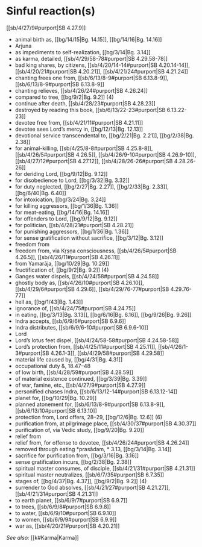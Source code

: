 # Sinful reaction(s)

[[sb/4/27/9#purport|SB 4.27.9]]

* animal birth as, [[bg/14/15|Bg. 14.15]], [[bg/14/16|Bg. 14.16]]
* Arjuna 
* as impediments to self-realization, [[bg/3/14|Bg. 3.14]]
* as karma, detailed, [[sb/4/29/58-78#purport|SB 4.29.58-78]]
* bad king shares, by citizens, [[sb/4/20/14-14#purport|SB 4.20.14-14]], [[sb/4/20/21#purport|SB 4.20.21]], [[sb/4/21/24#purport|SB 4.21.24]]
* chanting frees one from, [[sb/6/13/8-9#purport|SB 6.13.8-9]], [[sb/6/13/8-9#purport|SB 6.13.8-9]]
* chanting relieves, [[sb/4/26/24#purport|SB 4.26.24]]
* compared to tree, [[bg/9/2|Bg. 9.2]] (4)
* continue after death, [[sb/4/28/23#purport|SB 4.28.23]]
* destroyed by reading this book, [[sb/6/13/22-23#purport|SB 6.13.22-23]]
* devotee free from, [[sb/4/21/11#purport|SB 4.21.11]]
* devotee sees Lord’s mercy in, [[bg/12/13|Bg. 12.13]]
* devotional service transcendental to, [[bg/2/21|Bg. 2.21]], [[bg/2/38|Bg. 2.38]]
* for animal-killing, [[sb/4/25/8-8#purport|SB 4.25.8-8]], [[sb/4/26/5#purport|SB 4.26.5]], [[sb/4/26/9-10#purport|SB 4.26.9-10]], [[sb/4/27/12#purport|SB 4.27.12]], [[sb/4/28/26-26#purport|SB 4.28.26-26]]
* for deriding Lord, [[bg/9/12|Bg. 9.12]]
* for disobedience to Lord, [[bg/3/32|Bg. 3.32]]
* for duty neglected, [[bg/2/27|Bg. 2.27]], [[bg/2/33|Bg. 2.33]], [[bg/6/40|Bg. 6.40]]
* for intoxication, [[bg/3/24|Bg. 3.24]]
* for killing aggressors, [[bg/1/36|Bg. 1.36]]
* for meat-eating, [[bg/14/16|Bg. 14.16]]
* for offenders to Lord, [[bg/9/12|Bg. 9.12]]
* for politician, [[sb/4/28/21#purport|SB 4.28.21]]
* for punishing aggressors, [[bg/1/36|Bg. 1.36]]
* for sense gratification without sacrifice, [[bg/3/12|Bg. 3.12]]
* freedom from 
* freedom from, via Kṛṣṇa consciousness, [[sb/4/26/5#purport|SB 4.26.5]], [[sb/4/26/11#purport|SB 4.26.11]]
* from Yamarāja, [[bg/10/29|Bg. 10.29]]
* fructification of, [[bg/9/2|Bg. 9.2]] (4)
* Ganges water dispels, [[sb/4/24/58#purport|SB 4.24.58]]
* ghostly body as, [[sb/4/26/10#purport|SB 4.26.10]], [[sb/4/29/6#purport|SB 4.29.6]], [[sb/4/29/76-77#purport|SB 4.29.76-77]]
* hell as, [[bg/1/43|Bg. 1.43]]
* ignorance of, [[sb/4/24/75#purport|SB 4.24.75]]
* in eating, [[bg/3/13|Bg. 3.13]], [[bg/6/16|Bg. 6.16]], [[bg/9/26|Bg. 9.26]]
* Indra accepts, [[sb/6/9/6#purport|SB 6.9.6]]
* Indra distributes, [[sb/6/9/6-10#purport|SB 6.9.6-10]]
* Lord 
* Lord’s lotus feet dispel, [[sb/4/24/58-58#purport|SB 4.24.58-58]]
* Lord’s protection from, [[sb/4/25/11#purport|SB 4.25.11]], [[sb/4/26/1-3#purport|SB 4.26.1-3]], [[sb/4/29/58#purport|SB 4.29.58]]
* material life caused by, [[bg/4/31|Bg. 4.31]]
* occupational duty &,  18.47–48
* of low birth, [[sb/4/28/59#purport|SB 4.28.59]]
* of material existence continued, [[bg/3/39|Bg. 3.39]]
* of war, famine, etc., [[sb/4/27/9#purport|SB 4.27.9]]
* personified chases Indra, [[sb/6/13/12-14#purport|SB 6.13.12-14]]
* planet for, [[bg/10/29|Bg. 10.29]]
* planned atonement for, [[sb/6/13/8-9#purport|SB 6.13.8-9]], [[sb/6/13/10#purport|SB 6.13.10]]
* protection from, Lord offers, 28–29, [[bg/12/6|Bg. 12.6]] (6)
* purification from, at pilgrimage place, [[sb/4/30/37#purport|SB 4.30.37]]
* purification of, via Vedic study, [[bg/9/20|Bg. 9.20]]
* relief from 
* relief from, for offense to devotee, [[sb/4/26/24#purport|SB 4.26.24]]
* removed through eating *prasādam, * 3.13, [[bg/3/14|Bg. 3.14]]
* sacrifice for purification from, [[bg/3/16|Bg. 3.16]]
* sense gratification incurs, [[bg/2/38|Bg. 2.38]]
* spiritual master consumes, of disciple, [[sb/4/21/31#purport|SB 4.21.31]]
* spiritual master neutralizes, [[sb/6/7/35#purport|SB 6.7.35]]
* stages of, [[bg/4/37|Bg. 4.37]], [[bg/9/2|Bg. 9.2]] (4)
* surrender to God absolves, [[sb/4/21/27#purport|SB 4.21.27]], [[sb/4/21/31#purport|SB 4.21.31]]
* to earth planet, [[sb/6/9/7#purport|SB 6.9.7]]
* to trees, [[sb/6/9/8#purport|SB 6.9.8]]
* to water, [[sb/6/9/10#purport|SB 6.9.10]]
* to women, [[sb/6/9/9#purport|SB 6.9.9]]
* war as, [[sb/4/20/21#purport|SB 4.20.21]]

*See also:* [[k#Karma|Karma]]
